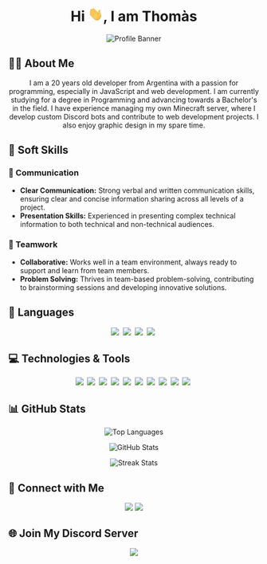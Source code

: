 <h1 align="center">Hi <img src="https://raw.githubusercontent.com/KevinPatel04/KevinPatel04/master/Hi.gif" width="30px">, I am Thomàs</h1>

<p align="center"><img src="https://i.imgur.com/8enGufr.png" alt="Profile Banner"></p>

## 🧑‍💻 About Me

<p align="center" width="150px">I am a 20 years old developer from Argentina with a passion for programming, especially in JavaScript and web development. I am currently studying for a degree in Programming and advancing towards a Bachelor's in the field. I have experience managing my own Minecraft server, where I develop custom Discord bots and contribute to web development projects. I also enjoy graphic design in my spare time.</p>

## 🌟 Soft Skills

### 💬 Communication
- **Clear Communication:** Strong verbal and written communication skills, ensuring clear and concise information sharing across all levels of a project.
- **Presentation Skills:** Experienced in presenting complex technical information to both technical and non-technical audiences.

### 🤝 Teamwork
- **Collaborative:** Works well in a team environment, always ready to support and learn from team members.
- **Problem Solving:** Thrives in team-based problem-solving, contributing to brainstorming sessions and developing innovative solutions.

## 🚀 Languages

<p align="center">
    <img src="https://img.shields.io/badge/-JavaScript-F7DF1C?style=for-the-badge&logo=javascript&logoColor=black" height="40"/>&nbsp;
    <img src="https://img.shields.io/badge/-HTML-E34F26?style=for-the-badge&logo=html5&logoColor=white" height="40"/>&nbsp;
    <img src="https://img.shields.io/badge/-CSS-1572B6?style=for-the-badge&logo=css3&logoColor=white" height="40"/>&nbsp;
    <img src="https://img.shields.io/badge/-Python-3776AB?style=for-the-badge&logo=python&logoColor=white" height="40"/>&nbsp;    
</p>

## 💻 Technologies & Tools

<p align="center">
    <img src="https://img.shields.io/badge/-Bootstrap-563D7C?style=for-the-badge&logo=bootstrap&logoColor=white" height="40"/>&nbsp;
    <img src="https://img.shields.io/badge/-MySQL-4479A1?style=for-the-badge&logo=mysql&logoColor=white" height="40"/>&nbsp;
    <img src="https://img.shields.io/badge/-PostgreSQL-336791?style=for-the-badge&logo=postgresql&logoColor=white" height="40"/>&nbsp;
    <img src="https://img.shields.io/badge/-SQLite-003B57?style=for-the-badge&logo=sqlite&logoColor=white" height="40"/>&nbsp;
    <img src="https://img.shields.io/badge/-MongoDB-47A248?style=for-the-badge&logo=mongodb&logoColor=white" height="40"/>&nbsp;
    <img src="https://img.shields.io/badge/-Node.js-339933?style=for-the-badge&logo=node.js&logoColor=white" height="40"/>&nbsp;
    <img src="https://img.shields.io/badge/-Visual%20Studio%20Code-007ACC?style=for-the-badge&logo=visual-studio-code&logoColor=white" height="40"/>&nbsp;
    <img src="https://img.shields.io/badge/-Adobe%20Photoshop-31A8FF?style=for-the-badge&logo=adobe-photoshop&logoColor=white" height="40"/>&nbsp;
    <img src="https://img.shields.io/badge/-Adobe%20Illustrator-FF9A00?style=for-the-badge&logo=adobe-illustrator&logoColor=white" height="40"/>&nbsp;
    <img src="https://img.shields.io/badge/-Corel%20Draw-000000?style=for-the-badge&logo=corel-draw&logoColor=white" height="40"/>&nbsp;
</p>

## 📊 GitHub Stats

<p align="center">
    <img src="https://github-readme-stats.vercel.app/api/top-langs/?username=thxmasdev&layout=compact&hide=TSQL&theme=chartreuse-dark" alt="Top Languages">
</p>
<p align="center">
    <img src="https://github-readme-stats.vercel.app/api?username=thxmasdev&count_private=true&show_icons=true&theme=chartreuse-dark&include_all_commits=true" width="400" alt="GitHub Stats">
</p>
<p align="center">
    <img src="https://github-readme-streak-stats.herokuapp.com?user=thxmasdev&theme=chartreuse-dark" alt="Streak Stats">
</p>


## 🔗 Connect with Me

<p align="center">
    <a href="https://discord.com/users/thxmasdev"><img src="https://img.shields.io/badge/-thxmasdev-5865F2?style=for-the-badge&logo=Discord&logoColor=white" height="40"/></a>
    <a href="https://twitter.com/thxmasdev"><img src="https://img.shields.io/badge/-thxmasdev-1DA1F2?style=for-the-badge&logo=Twitter&logoColor=white" height="40"/></a>
</p>

## 🌐 Join My Discord Server

<p align="center">
    <a href="https://discord.gg/yDqmpM3XtM"><img src="https://img.shields.io/badge/-Join%20My%20Discord%20Server-7289DA?style=for-the-badge&logo=discord&logoColor=white" height="40"/></a>
</p>
